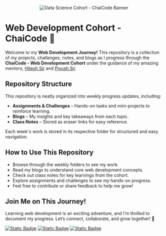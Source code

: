 <p align="center">
  <img src="https://github.com/user-attachments/assets/e2a8560a-c650-4149-ba3c-e2964e23c7a0" alt="Data Science Cohort - ChaiCode Banner" />
</p>

# Web Development Cohort - ChaiCode 🍵

Welcome to my **Web Development Journey!** This repository is a collection of my projects, challenges, notes, and blogs as I progress through the **ChaiCode - Web Development Cohort** under the guidance of my amazing mentors, [Hitesh Sir](https://x.com/Hiteshdotcom) and [Piyush Sir](https://x.com/piyushgarg_dev).

## Repository Structure

This repository is neatly organized into weekly progress updates, including:

- **Assignments & Challenges** – Hands-on tasks and mini-projects to reinforce learning.
- **Blogs** – My insights and key takeaways from each topic.
- **Class Notes** – Stored as eraser links for easy reference.

Each week's work is stored in its respective folder for structured and easy navigation.

## How to Use This Repository

- Browse through the weekly folders to see my work.
- Read my blogs to understand core web development concepts.
- Check out class notes for key learnings from the cohort.
- Explore assignments and challenges to see my hands-on progress.
- Feel free to contribute or share feedback to help me grow!

## Join Me on This Journey!

Learning web development is an exciting adventure, and I’m thrilled to document my progress. Let’s connect, collaborate, and grow together! 🌟

[<img alt="Static Badge" src="https://img.shields.io/badge/discord-adityarxj__-ff6347?style=flat&">](https://discord.com/users/848392408563712020) [<img alt="Static Badge" src="https://img.shields.io/badge/twitter-%40adityarxj__-1e90ff?style=flat&">](https://twitter.com/adityarxj_) [<img alt="Static Badge" src="https://img.shields.io/badge/linkedin-in%2Faditya--rxj-32cd32?style=flat">](https://www.linkedin.com/in/aditya-rxj/)
